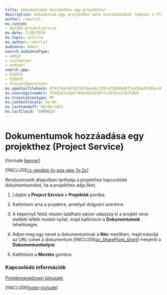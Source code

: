 ```yaml
---
title: Dokumentumok hozzáadása egy projekthez
description: Dokumentum egy projekthez való hozzáadásának lépései a Project Service szolgáltatásban
author: ruhercul
ms.custom:
- dyn365-projectservice
ms.date: 7/30/2018
ms.topic: article
ms.author: ruhercul
audience: Admin
search.audienceType:
- admin
- customizer
- enduser
search.app:
- D365CE
- D365PS
- ProjectOperations
ms.openlocfilehash: 874174a14d3973bf8aae6c329caf58b90d671ad2be26105ecd721825b92c0f7b
ms.sourcegitcommit: 7f8d1e7a16af769adb43d1877c28fdce53975db8
ms.translationtype: MT
ms.contentlocale: hu-HU
ms.lasthandoff: 08/06/2021
ms.locfileid: "6989014"
---
```

# <a name="add-documents-to-a-project-project-service"></a>Dokumentumok hozzáadása egy projekthez (Project Service)

[!include [banner](../includes/psa-now-project-operations.md)]

[!INCLUDE[cc-applies-to-psa-app-1x-2x](../includes/cc-applies-to-psa-app-1x-2x.md)]

Rendszerezett állapotban tarthatja a projekthez kapcsolódó dokumentumokat, ha a projekthez adja őket.  
  
1. Lépjen a **Project Service > Projektek** pontba.  
  
2. Kattintson arra a projektre, amellyel dolgozni szeretne.  
  
3. A képernyő felső részén található sávon válassza ki a projekt neve melletti lefelé mutató nyilat, majd kattintson a **Dokumentumok** lehetőségre.  
  
4. Adjon meg egy nevet a dokumentumnak a **Név** mezőben, majd másolja az URL-címet a dokumentum [!INCLUDE[pn_SharePoint_short](../includes/pn-sharepoint-short.md)]-helyéről a **Dokumentumhelyre**.  
  
5. Kattintson a **Mentés** gombra.  
  
### <a name="see-also"></a>Kapcsolódó információk  
 [Projektmenedzseri útmutató](../psa/project-manager-guide.md)


[!INCLUDE[footer-include](../includes/footer-banner.md)]
